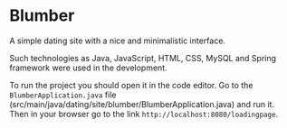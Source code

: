 # Blumber
A simple dating site with a nice and minimalistic interface.

Such technologies as Java, JavaScript, HTML, CSS, MySQL and Spring framework were used in the development.

To run the project you should open it in the code editor. Go to the `BlumberApplication.java` file (src/main/java/dating/site/blumber/BlumberApplication.java) and run it. Then in your browser go to the link `http://localhost:8080/loadingpage`.
